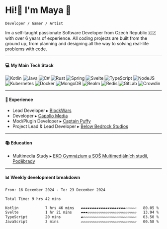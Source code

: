 # **Hi!👋 I'm Maya 💜**

`Developer / Gamer / Artist`

Im a self-taught passionate Software Developer from Czech Republic 🇨🇿 with over 6 years of experience. All coding projects are built from the ground up, from planning and designing all the way to solving real-life problems with code.

---

#### 💻 My Main Tech Stack

![Kotlin](https://img.shields.io/badge/kotlin-%237F52FF.svg?style=for-the-badge&logo=kotlin&logoColor=white) ![Java](https://img.shields.io/badge/java-%23ED8B00.svg?style=for-the-badge&logo=openjdk&logoColor=white) ![C#](https://img.shields.io/badge/c%23-%23239120.svg?style=for-the-badge&logo=csharp&logoColor=white) ![Rust](https://img.shields.io/badge/rust-%23000000.svg?style=for-the-badge&logo=rust&logoColor=white) ![Spring](https://img.shields.io/badge/spring-%236DB33F.svg?style=for-the-badge&logo=spring&logoColor=white) ![Svelte](https://img.shields.io/badge/svelte-%23f1413d.svg?style=for-the-badge&logo=svelte&logoColor=white) ![TypeScript](https://img.shields.io/badge/typescript-%23007ACC.svg?style=for-the-badge&logo=typescript&logoColor=white) ![NodeJS](https://img.shields.io/badge/node.js-6DA55F?style=for-the-badge&logo=node.js&logoColor=white) ![Kubernetes](https://img.shields.io/badge/kubernetes-%23326ce5.svg?style=for-the-badge&logo=kubernetes&logoColor=white) ![Docker](https://img.shields.io/badge/docker-%230db7ed.svg?style=for-the-badge&logo=docker&logoColor=white) ![MongoDB](https://img.shields.io/badge/MongoDB-%234ea94b.svg?style=for-the-badge&logo=mongodb&logoColor=white) ![Realm](https://img.shields.io/badge/Realm-39477F?style=for-the-badge&logo=realm&logoColor=white) ![Redis](https://img.shields.io/badge/redis-%23DD0031.svg?style=for-the-badge&logo=redis&logoColor=white) ![GitLab](https://img.shields.io/badge/gitlab-%23181717.svg?style=for-the-badge&logo=gitlab&logoColor=white) ![Crowdin](https://img.shields.io/badge/Crowdin-2E3340.svg?style=for-the-badge&logo=Crowdin&logoColor=white)
<br>

---

#### 💼 Experience

- Lead Developer ▸ [BlockWars](https://twitter.com/blockwarsevent)
- Developer ▸ [Capollo Media](https://capollomedia.com/#)
- Mod/Plugin Developer ▸ [Captain Puffy](https://www.youtube.com/c/CaptainPuffy)
- Project Lead & Lead Developer ▸ [Below Bedrock Studios](https://github.com/BelowBedrock)

---

#### 📚 Education
- Multimedia Study ▸ [EKO Gymnázium a SOŠ Multimediálních studií, Poděbrady](https://www.ekopodebrady.cz/mm4you/obory/multimedialni-tvorba/)

---

#### 📊 Weekly development breakdown
<!--START_SECTION:waka-->

```txt
From: 16 December 2024 - To: 23 December 2024

Total Time: 9 hrs 42 mins

Kotlin            7 hrs 46 mins   ▰▰▰▰▰▰▰▰▰▰▰▰▰▰▰▰▰▰▰▰▱▱▱▱▱   80.05 %
Svelte            1 hr 21 mins    ▰▰▰▱▱▱▱▱▱▱▱▱▱▱▱▱▱▱▱▱▱▱▱▱▱   13.94 %
TypeScript        20 mins         ▰▱▱▱▱▱▱▱▱▱▱▱▱▱▱▱▱▱▱▱▱▱▱▱▱   03.50 %
JavaScript        3 mins          ▱▱▱▱▱▱▱▱▱▱▱▱▱▱▱▱▱▱▱▱▱▱▱▱▱   00.58 %
```

<!--END_SECTION:waka-->
